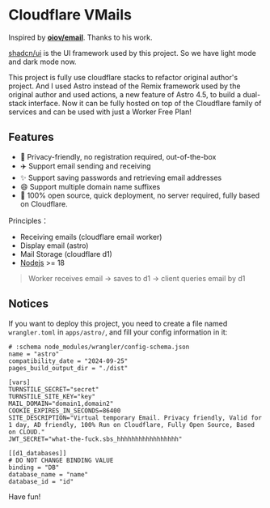 # Cloudflare VMails

Inspired by **[oiov/email](https://github.com/oiov/vmail)**. Thanks to his work.

[shadcn/ui](https://github.com/shadcn/ui) is the UI framework used by this project. So we have light mode and dark mode now.

This project is fully use cloudflare stacks to refactor original author's project. And I used Astro instead of the Remix framework used by the original author and used actions, a new feature of Astro 4.5, to build a dual-stack interface. Now it can be fully hosted on top of the Cloudflare family of services and can be used with just a Worker Free Plan!

## Features

- 🎯 Privacy-friendly, no registration required, out-of-the-box
- ✈️ Support email sending and receiving
- ✨ Support saving passwords and retrieving email addresses
- 😄 Support multiple domain name suffixes
- 🚀 100% open source, quick deployment, no server required, fully based on Cloudflare.

Principles：

- Receiving emails (cloudflare email worker)
- Display email (astro)
- Mail Storage (cloudflare d1)
- [Nodejs](https://nodejs.org) >= 18

> Worker receives email -> saves to d1 -> client queries email by d1

## Notices

If you want to deploy this project, you need to create a file named `wrangler.toml` in `apps/astro/`, and fill your config information in it:

```t
# :schema node_modules/wrangler/config-schema.json
name = "astro"
compatibility_date = "2024-09-25"
pages_build_output_dir = "./dist"

[vars]
TURNSTILE_SECRET="secret"
TURNSTILE_SITE_KEY="key"
MAIL_DOMAIN="domain1,domain2"
COOKIE_EXPIRES_IN_SECONDS=86400
SITE_DESCRIPTION="Virtual temporary Email. Privacy friendly, Valid for 1 day, AD friendly, 100% Run on Cloudflare, Fully Open Source, Based on CLOUD."
JWT_SECRET="what-the-fuck.sbs_hhhhhhhhhhhhhhhhh"

[[d1_databases]]
# DO NOT CHANGE BINDING VALUE
binding = "DB"
database_name = "name"
database_id = "id"
```

Have fun!
